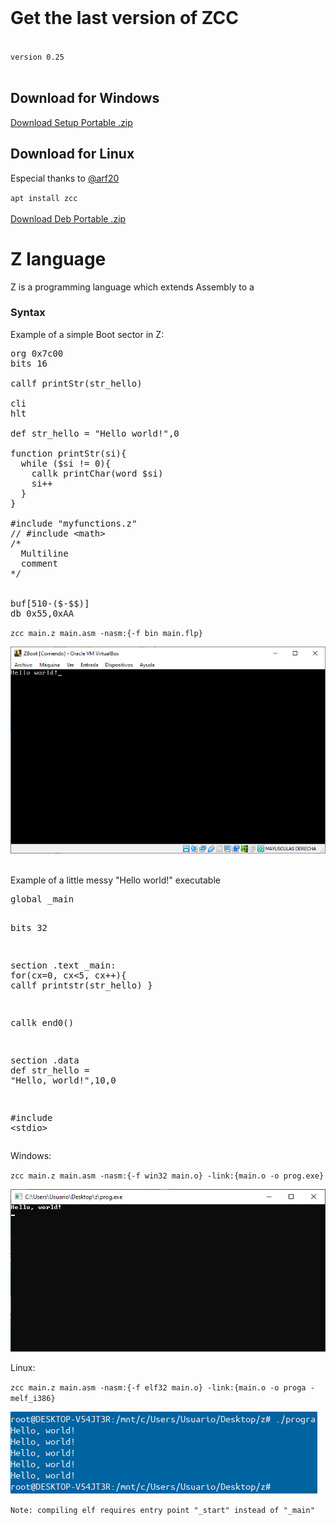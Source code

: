 <br>
<link rel="shortcut icon" type="image/x-icon" href="favicon.png?">
<style>
  header,section#downloads,div.inner>hr{display:none;}
  
  #download-any{
    background: transparent url("https://icons.iconarchive.com/icons/oxygen-icons.org/oxygen/32/Actions-go-down-icon.png") 12px 50% no-repeat;
  }
  #download-zip, #download-tar-gz {
    display: block;
  }
  
  .scode{
    font-size:1.25em;
    padding:6px 12px;
    margin:auto 32px;
  }
  
  .zl_word{
    color:orangered;
    font-weight:bold;
  }
  .zl_string{
    color:cadetblue;
  }
  .zl_comment{
    color:darkgreen;
  }
  .zl_inmed{
    color:gold;
  }
  .zl_nasm_dir{
    color:aqua;
  }
  .zl_nasm_inst{
    color:dodgerblue;
    font-weight:bold;
  }
</style>

# Get the last version of ZCC
<br><code class="scode">version 0.25</code>
<br><br>

## Download for Windows
<div id="downloads" class="clearfix">
  <a target="_blank" href="https://github.com/bruneo32/zcc/tree/main/download/windows/installer" id="download-any" class="button">
    <span>Download Setup</span>
  </a>
  <a target="_blank" href="https://github.com/bruneo32/zcc/tree/main/download/windows/zip" id="download-zip" class="button">
    <span>Portable .zip</span>
  </a>
</div>

## Download for Linux
Especial thanks to <a target="_blank" href="https://github.com/arf20">@arf20</a>
<div id="downloads" class="clearfix">
  <code class="scode">apt install zcc</code>
  <br><br>
  <a target="_blank" href="https://github.com/bruneo32/zcc/tree/main/download/linux/deb" id="download-any" class="button">
    <span>Download Deb</span>
  </a>
  <a target="_blank" href="https://github.com/bruneo32/zcc/tree/main/download/linux/targz" id="download-zip" class="button">
    <span>Portable .zip</span>
  </a>
</div>

# Z language
Z is a programming language which extends Assembly to a

### Syntax
Example of a simple Boot sector in Z:
<pre>
<span class="zl_nasm_dir">org</span> 0x7c00
<span class="zl_nasm_dir">bits</span> 16

<span class="zl_word">callf</span> printStr(str_hello)

<span class="zl_nasm_inst">cli</span>
<span class="zl_nasm_inst">hlt</span>

<span class="zl_word">def</span> str_hello = <span class="zl_string">"Hello world!"</span>,0

<span class="zl_word">function</span> printStr(si){
  <span class="zl_word">while</span> (<span class="zl_inmed">$si</span> != 0){
    <span class="zl_word">callk</span> printChar(<span class="zl_nasm_inst">word</span> <span class="zl_inmed">$si</span>)
    si++
  }
}

<span class="zl_word">#include</span> <span class="zl_string">"myfunctions.z"</span>
<span class="zl_comment">// #include &lt;math&gt;
/*
  Multiline
  comment
*/</span>
  

<span class="zl_word">buf</span>[510-($-$$)]
<span class="zl_nasm_dir">db</span> 0x55,0xAA
</pre>

`zcc main.z main.asm -nasm:{-f bin main.flp}`

![](example_boot.png)

<br>
Example of a little messy "Hello world!" executable
<pre>
<span class="zl_nasm_dir">global</span> _main

<span class="zl_nasm_dir">bits</span> 32

<span class="zl_nasm_dir">section</span> .text
_main:
  <span class="zl_word">for</span>(cx=0, cx<5, cx++){
    <span class="zl_word">callf</span> printstr(str_hello)
  }
  
  <span class="zl_word">callk</span> end0()

<span class="zl_nasm_dir">section</span> .data
<span class="zl_word">def</span> str_hello = <span class="zl_string">"Hello, world!"</span>,10,0

<span class="zl_word">#include</span> <span class="zl_string">&lt;stdio&gt;</span>
</pre>

Windows:

`zcc main.z main.asm -nasm:{-f win32 main.o} -link:{main.o -o prog.exe}`

![](example_helloworld.png)

Linux:

`zcc main.z main.asm -nasm:{-f elf32 main.o} -link:{main.o -o proga -melf_i386}`

![](example_helloworld2.png)

`Note: compiling elf requires entry point "_start" instead of "_main"`

